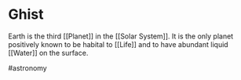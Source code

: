 # Ghist
Earth is the third [[Planet]] in the [[Solar System]]. It is the only planet positively known to be habital to [[Life]] and to have abundant liquid [[Water]] on the surface.

#astronomy